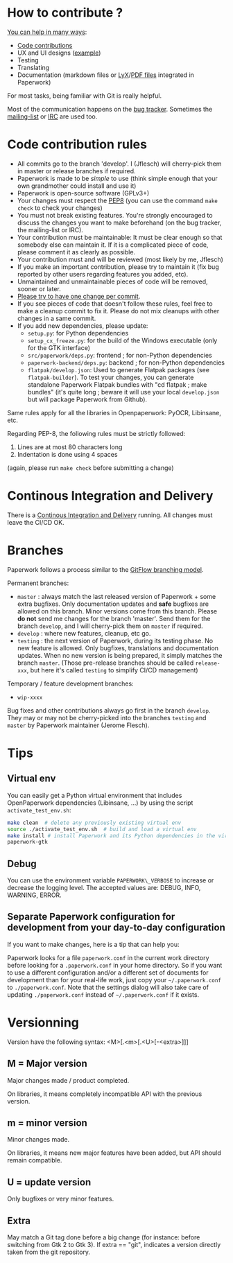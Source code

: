 # How to contribute ?

[You can help in many ways](https://gitlab.gnome.org/World/OpenPaperwork/paperwork/wikis/Contributing):
- [Code contributions](doc/install.devel.markdown)
- UX and UI designs ([example](https://gitlab.gnome.org/World/OpenPaperwork/paperwork/issues/356#note_244099))
- Testing
- Translating
- Documentation (markdown files or [LyX](https://www.lyx.org/)/[PDF files](https://gitlab.gnome.org/World/OpenPaperwork/paperwork/tree/master/paperwork-gtk/doc)
  integrated in Paperwork)

For most tasks, being familiar with Git is really helpful.

Most of the communication happens on the [bug tracker](https://gitlab.gnome.org/World/OpenPaperwork/paperwork/issues).
Sometimes the [mailing-list](https://gitlab.gnome.org/World/OpenPaperwork/paperwork/wikis/Contact#mailing-list)
or [IRC](https://gitlab.gnome.org/World/OpenPaperwork/paperwork/wikis/Contact#irc) are used too.


# Code contribution rules

* All commits go to the branch 'develop'. I (Jflesch) will cherry-pick them in master or release branches if required.
* Paperwork is made to be *simple* to use (think simple enough that your own grandmother could install and use it)
* Paperwork is open-source software (GPLv3+)
* Your changes must respect the [PEP8](https://www.python.org/dev/peps/pep-0008/) (you can use the command `make check` to check your changes)
* You must not break existing features. You're strongly encouraged to discuss the changes you want to make beforehand (on the bug tracker, the mailing-list or IRC).
* Your contribution must be maintainable: It must be clear enough so that somebody else can maintain it. If it is a complicated piece of code, please comment it as clearly as possible.
* Your contribution must and will be reviewed (most likely by me, Jflesch)
* If you make an important contribution, please try to maintain it (fix bug reported by other users regarding features you added, etc).
* Unmaintained and unmaintainable pieces of code will be removed, sooner or later.
* [Please try to have one change per commit](https://www.freshconsulting.com/atomic-commits/).
* If you see pieces of code that doesn't follow these rules, feel free to make a cleanup commit to fix it. Please do not mix cleanups with other changes in a same commit.
* If you add new dependencies, please update:
  * `setup.py`: for Python dependencies
  * `setup_cx_freeze.py`: for the build of the Windows executable (only for the GTK interface)
  * `src/paperwork/deps.py`: frontend ; for non-Python dependencies
  * `paperwork-backend/deps.py`: backend ; for non-Python dependencies
  * `flatpak/develop.json`: Used to generate Flatpak packages (see `flatpak-builder`). To test your changes, you can generate standalone Paperwork Flatpak bundles with "cd flatpak ; make bundles" (it's quite long ; beware it will use your local `develop.json` but will package Paperwork from Github).

Same rules apply for all the libraries in Openpaperwork: PyOCR, Libinsane, etc.

Regarding PEP-8, the following rules must be strictly followed:

1. Lines are at most 80 characters long
2. Indentation is done using 4 spaces

(again, please run `make check` before submitting a change)


# Continous Integration and Delivery

There is a [Continous Integration and Delivery](https://origami.openpaper.work) running.
All changes must leave the CI/CD OK.


# Branches

Paperwork follows a process similar to the [GitFlow branching model](http://nvie.com/posts/a-successful-git-branching-model/).

Permanent branches:
* `master` : always match the last released version of Paperwork + some extra bugfixes. Only documentation updates and **safe** bugfixes are allowed on this branch. Minor versions come from this branch.
  Please **do not** send me changes for the branch 'master'. Send them for the branch `develop`, and I will cherry-pick them on `master` if required.
* `develop` : where new features, cleanup, etc go.
* `testing` : the next version of Paperwork, during its testing phase. No new feature is allowed. Only bugfixes, translations and documentation updates.
  When no new version is being prepared, it simply matches the branch `master`. (Those pre-release branches should be called `release-xxx`, but here it's
  called `testing` to simplify CI/CD management)

Temporary / feature development branches:
* `wip-xxxx`

Bug fixes and other contributions always go first in the branch `develop`.
They may or may not be cherry-picked into the branches `testing` and `master` by
Paperwork maintainer (Jerome Flesch).


# Tips

## Virtual env

You can easily get a Python virtual environment that includes OpenPaperwork
dependencies (Libinsane, ...) by using the script `activate_test_env.sh`:

```sh
make clean  # delete any previously existing virtual env
source ./activate_test_env.sh  # build and load a virtual env
make install # install Paperwork and its Python dependencies in the virtual env
paperwork-gtk
```


## Debug

You can use the environment variable `PAPERWORK\_VERBOSE` to increase or
decrease the logging level. The accepted values are: DEBUG, INFO, WARNING,
ERROR.


## Separate Paperwork configuration for development from your day-to-day configuration

If you want to make changes, here is a tip that can help you:

Paperwork looks for a file `paperwork.conf` in the current work directory before
looking for a `.paperwork.conf` in your home directory. So if you want to
use a different configuration and/or a different set of documents for development
than for your real-life work, just copy your `~/.paperwork.conf` to
`./paperwork.conf`. Note that the settings dialog will also take care of
updating `./paperwork.conf` instead of `~/.paperwork.conf` if it exists.


# Versionning

Version have the following syntax: &lt;M&gt;[.&lt;m&gt;[.&lt;U&gt;[-&lt;extra&gt;]]]

## M = Major version

Major changes made / product completed.

On libraries, it means completely incompatible API with the previous version.

## m = minor version

Minor changes made.

On libraries, it means new major features have been added, but API should remain compatible.

## U = update version

Only bugfixes or very minor features.


## Extra

May match a Git tag done before a big change (for instance: before switching from Gtk 2 to Gtk 3).
If extra == "git", indicates a version directly taken from the git repository.